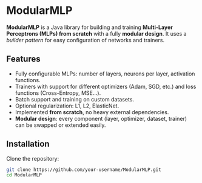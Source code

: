 # ModularMLP

**ModularMLP** is a Java library for building and training **Multi-Layer Perceptrons (MLPs) from scratch** with a fully **modular design**. It uses a *builder pattern* for easy configuration of networks and trainers.  

## Features

- Fully configurable MLPs: number of layers, neurons per layer, activation functions.  
- Trainers with support for different optimizers (Adam, SGD, etc.) and loss functions (Cross-Entropy, MSE…).  
- Batch support and training on custom datasets.  
- Optional regularization: L1, L2, ElasticNet.  
- Implemented **from scratch**, no heavy external dependencies.  
- **Modular design**: every component (layer, optimizer, dataset, trainer) can be swapped or extended easily.  

## Installation

Clone the repository:  
```bash
git clone https://github.com/your-username/ModularMLP.git
cd ModularMLP
